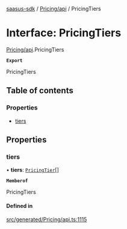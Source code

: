 [saasus-sdk](../README.md) / [Pricing/api](../modules/Pricing_api.md) / PricingTiers

# Interface: PricingTiers

[Pricing/api](../modules/Pricing_api.md).PricingTiers

**`Export`**

PricingTiers

## Table of contents

### Properties

- [tiers](Pricing_api.PricingTiers.md#tiers)

## Properties

### tiers

• **tiers**: [`PricingTier`](Pricing_api.PricingTier.md)[]

**`Memberof`**

PricingTiers

#### Defined in

[src/generated/Pricing/api.ts:1115](https://github.com/saasus-platform/saasus-sdk-javascript/blob/2c78b0a/src/generated/Pricing/api.ts#L1115)

